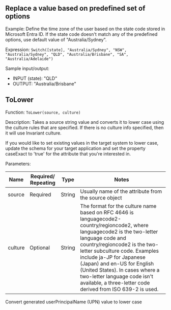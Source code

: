 ## Replace a value based on predefined set of options

Example: Define the time zone of the user based on the state code stored in Microsoft Entra ID. If the state code doesn't match any of the predefined options, use default value of "Australia/Sydney".

Expression: `Switch([state], "Australia/Sydney", "NSW", "Australia/Sydney", "QLD", "Australia/Brisbane", "SA", "Australia/Adelaide")`

Sample input/output:
- INPUT (state): "QLD"
- OUTPUT: "Australia/Brisbane"

## ToLower

Function: `ToLower(source, culture)`

Description: Takes a source string value and converts it to lower case using the culture rules that are specified. If there is no culture info specified, then it will use Invariant culture.

If you would like to set existing values in the target system to lower case, update the schema for your target application and set the property caseExact to 'true' for the attribute that you're interested in.

Parameters:

| Name   | Required/ Repeating | Type   | Notes |
|--------|---------------------|--------|-------|
| source | Required            | String | Usually name of the attribute from the source object |
| culture| Optional            | String | The format for the culture name based on RFC 4646 is languagecode2-country/regioncode2, where languagecode2 is the two-letter language code and country/regioncode2 is the two-letter subculture code. Examples include ja-JP for Japanese (Japan) and en-US for English (United States). In cases where a two-letter language code isn't available, a three-letter code derived from ISO 639-2 is used. |

Convert generated userPrincipalName (UPN) value to lower case